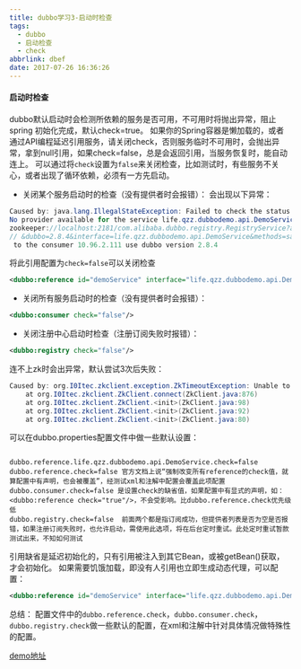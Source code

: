 ```yaml
---
title: dubbo学习3-启动时检查
tags:
  - dubbo
  - 启动检查
  - check
abbrlink: dbef
date: 2017-07-26 16:36:26
---
```


#### 启动时检查
dubbo默认启动时会检测所依赖的服务是否可用，不可用时将抛出异常，阻止spring 初始化完成，默认check=true。
如果你的Spring容器是懒加载的，或者通过API编程延迟引用服务，请关闭check，否则服务临时不可用时，会抛出异常，拿到null引用，如果check=false，总是会返回引用，当服务恢复时，能自动连上。
可以通过将`check`设置为`false`来关闭检查，比如测试时，有些服务不关心，或者出现了循环依赖，必须有一方先启动。

- 关闭某个服务启动时的检查（没有提供者时会报错）：
会出现以下异常：
```java
Caused by: java.lang.IllegalStateException: Failed to check the status of the service life.qzz.dubbodemo.api.DemoService. 
No provider available for the service life.qzz.dubbodemo.api.DemoService from the url 
zookeeper://localhost:2181/com.alibaba.dubbo.registry.RegistryService?application=helloapp
// &dubbo=2.8.4&interface=life.qzz.dubbodemo.api.DemoService&methods=sayHello&pid=9820&side=consumer&timestamp=1501054461459 
 to the consumer 10.96.2.111 use dubbo version 2.8.4
```
将此引用配置为`check=false`可以关闭检查
```xml
<dubbo:reference id="demoService" interface="life.qzz.dubbodemo.api.DemoService" check="false"/>
```

- 关闭所有服务启动时的检查（没有提供者时会报错）：
```xml
<dubbo:consumer check="false"/>
```
- 关闭注册中心启动时检查（注册订阅失败时报错）：
```xml
<dubbo:registry check="false"/>
```
连不上zk时会出异常，默认尝试3次后失败：
```java
Caused by: org.I0Itec.zkclient.exception.ZkTimeoutException: Unable to connect to zookeeper server within timeout: 5000
    at org.I0Itec.zkclient.ZkClient.connect(ZkClient.java:876)
    at org.I0Itec.zkclient.ZkClient.<init>(ZkClient.java:98)
    at org.I0Itec.zkclient.ZkClient.<init>(ZkClient.java:92)
    at org.I0Itec.zkclient.ZkClient.<init>(ZkClient.java:80)
```

可以在dubbo.properties配置文件中做一些默认设置：
```properties

dubbo.reference.life.qzz.dubbodemo.api.DemoService.check=false
dubbo.reference.check=false 官方文档上说“强制改变所有reference的check值，就算配置中有声明，也会被覆盖”，经测试xml和注解中配置会覆盖此项配置
dubbo.consumer.check=false 是设置check的缺省值，如果配置中有显式的声明，如：<dubbo:reference check="true"/>，不会受影响。比dubbo.reference.check优先级低
dubbo.registry.check=false  前面两个都是指订阅成功，但提供者列表是否为空是否报错，如果注册订阅失败时，也允许启动，需使用此选项，将在后台定时重试。此处定时重试暂款测试出来，不知如何测试
```
引用缺省是延迟初始化的，只有引用被注入到其它Bean，或被getBean()获取，才会初始化。
如果需要饥饿加载，即没有人引用也立即生成动态代理，可以配置：
```xml
<dubbo:reference id="demoService" interface="life.qzz.dubbodemo.api.DemoService" init="true" />
```

总结：
配置文件中的`dubbo.reference.check`，`dubbo.consumer.check`，`dubbo.registry.check`做一些默认的配置，在xml和注解中针对具体情况做特殊性的配置。


[demo地址](http://git.oschina.net/qzz/qinzaizhen/tree/master/dubbodemo/demo3)